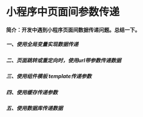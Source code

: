 # 小程序中页面间参数传递

#### 简介：开发中遇到小程序页面间数据传递问题。总结一下。

##### 一、使用全局变量实现数据传递

##### 二、页面跳转或重定向时，使用url带参数传递数据

##### 三、使用组件模板 template传递参数

##### 四、使用缓存传递参数

##### 五、使用数据库传递数据

